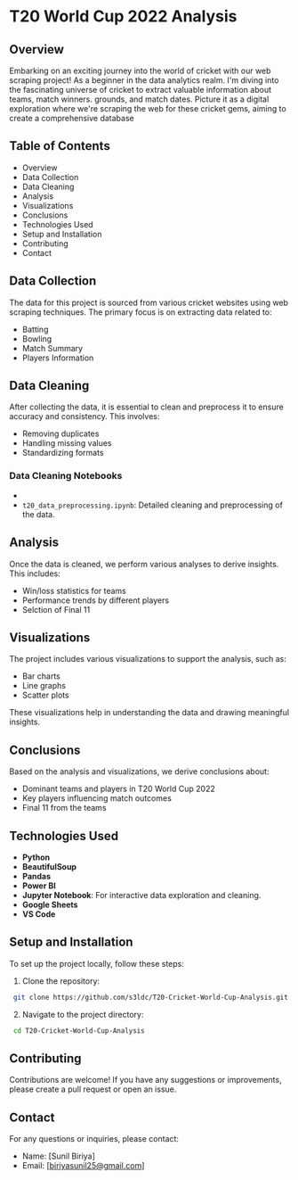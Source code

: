 # T20 World Cup 2022 Analysis
## Overview
 Embarking on an exciting journey into the world of cricket with our web scraping project! As a beginner in the data analytics realm. I'm diving into the fascinating universe of cricket to extract valuable information about teams, match winners. grounds, and match dates. Picture it as a digital exploration where we're scraping the web for these cricket gems, aiming to create a comprehensive database
## Table of Contents
* Overview
* Data Collection
* Data Cleaning
* Analysis
* Visualizations
* Conclusions
* Technologies Used
* Setup and Installation
* Contributing
* Contact

## Data Collection
The data for this project is sourced from various cricket websites using web scraping techniques. The primary focus is on extracting data related to:
- Batting
- Bowling
- Match Summary
- Players Information


## Data Cleaning
After collecting the data, it is essential to clean and preprocess it to ensure accuracy and consistency. This involves:
- Removing duplicates
- Handling missing values
- Standardizing formats

### Data Cleaning Notebooks
- 
- `t20_data_preprocessing.ipynb`: Detailed cleaning and preprocessing of the data.

## Analysis
Once the data is cleaned, we perform various analyses to derive insights. This includes:
- Win/loss statistics for teams
- Performance trends by different players
- Selction of Final 11

## Visualizations

The project includes various visualizations to support the analysis, such as:

*   Bar charts
*   Line graphs
*   Scatter plots

These visualizations help in understanding the data and drawing meaningful insights.

## Conclusions
Based on the analysis and visualizations, we derive conclusions about:
- Dominant teams and players in T20 World Cup 2022
- Key players influencing match outcomes
- Final 11 from the teams

## Technologies Used
- **Python**
- **BeautifulSoup**
- **Pandas**
- **Power BI**
- **Jupyter Notebook**: For interactive data exploration and cleaning.
- **Google Sheets**
- **VS Code**

## Setup and Installation
To set up the project locally, follow these steps:


1. Clone the repository:

```bash
 git clone https://github.com/s3ldc/T20-Cricket-World-Cup-Analysis.git

```

2. Navigate to the project directory:

```bash
 cd T20-Cricket-World-Cup-Analysis

```

## Contributing
Contributions are welcome! If you have any suggestions or improvements, please create a pull request or open an issue.

## Contact

For any questions or inquiries, please contact:

*   Name: \[Sunil Biriya\]
*   Email: \[biriyasunil25@gmail.com\]
